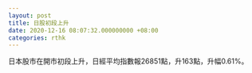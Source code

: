 ```yaml
---
layout: post
title: 日股初段上升
date: 2020-12-16 08:07:32.000000000 +08:00
categories: rthk
---
```


日本股市在開市初段上升，日經平均指數報26851點，升163點，升幅0.61%。
